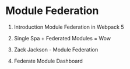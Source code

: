 # Module Federation

1. Introduction Module Federation in Webpack 5

2. Single Spa + Federated Modules = Wow

3. Zack Jackson - Module Federation

4. Federate Module Dashboard
